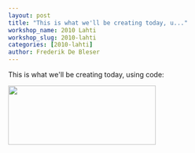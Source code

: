 ```yaml
---
layout: post
title: "This is what we'll be creating today, u..."
workshop_name: 2010 Lahti
workshop_slug: 2010-lahti
categories: [2010-lahti]
author: Frederik De Bleser
---
```

This is what we'll be creating today, using code:

<a href="http://workshops.nodebox.net/2010/wp-content/uploads/Screen-shot-2010-01-18-at-09.53.55.png"><img src="http://workshops.nodebox.net/2010/wp-content/uploads/Screen-shot-2010-01-18-at-09.53.55-300x120.png" alt="" title="Screen shot 2010-01-18 at 09.53.55" width="300" height="120" class="alignleft size-medium wp-image-414" /></a>
